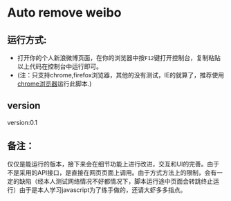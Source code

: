 Auto remove weibo
===================
运行方式:
-------------
  * 打开你的个人新浪微博页面，在你的浏览器中按```F12```键打开控制台，复制粘贴以上代码在控制台中运行即可。
  * (注：只支持chrome,firefox浏览器，其他的没有测试，IE的就算了，推荐使用[chrome浏览器](http://www.google.cn/chrome)运行此脚本.)

version
-------------
version:0.1


备注：
--------------
仅仅是能运行的版本，接下来会在细节功能上进行改进，交互和UI的完善。由于不是采用的API接口，是直接在网页页面上调用。由于方式方法上的限制，会有一定的缺陷（经本人测试网络情况不好都情况下，脚本运行途中页面会转跳终止运行）由于是本人学习javascript为了练手做的，还请大虾多多指点。

